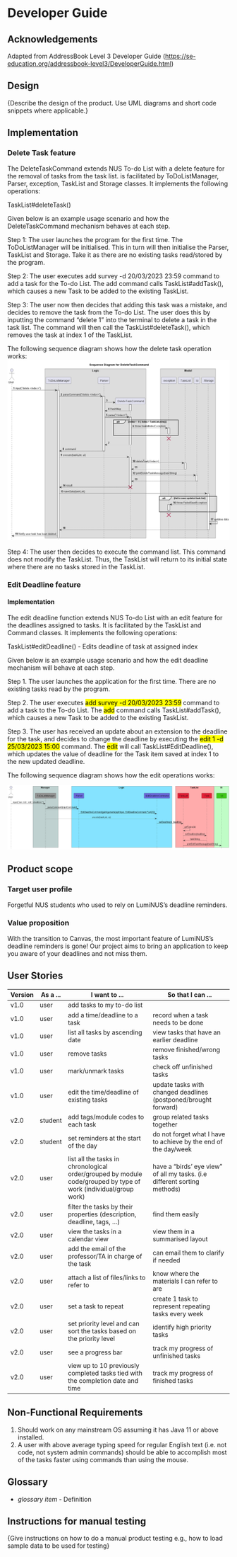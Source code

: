 # Developer Guide

## Acknowledgements

Adapted from AddressBook Level 3 Developer Guide (https://se-education.org/addressbook-level3/DeveloperGuide.html)

## Design

{Describe the design of the product. Use UML diagrams and short code snippets where applicable.}

## Implementation

### Delete Task feature
The DeleteTaskCommand extends NUS To-do List with a delete feature for the removal of tasks from the task list.  is facilitated by ToDoListManager, Parser, exception, TaskList and Storage classes. It implements the following operations:

TaskList#deleteTask()

Given below is an example usage scenario and how the DeleteTaskCommand mechanism behaves at each step.

Step 1: The user launches the program for the first time. The ToDoListManager will be initialised. This in turn will then initialise the Parser, TaskList and Storage. Take it as there are no existing tasks read/stored by the program.

Step 2: The user executes add survey -d 20/03/2023 23:59 command to add a task for the To-do List. The add command calls TaskList#addTask(), which causes a new Task to be added to the existing TaskList.

Step 3: The user now then decides that adding this task was a mistake, and decides to remove the task from the To-do List. The user does this by inputting the command “delete 1” into the terminal to delete a task in the task list. The command will then call the TaskList#deleteTask(), which removes the task at index 1 of the TaskList.

The following sequence diagram shows how the delete task operation works:
![DeleteTaskCommandSequence](images/DeleteTaskCommandSequence.png)

Step 4: The user then decides to execute the command list. This command does not modify the TaskList. Thus, the TaskList will return to its initial state where there are no tasks stored in the TaskList.

### Edit Deadline feature
#### Implementation
The edit deadline function extends NUS To-do List with an edit feature for the deadlines assigned to tasks. It is facilitated
by the TaskList and Command classes. It implements the following operations:

TaskList#editDeadline()    - Edits deadline of task at assigned index

Given below is an example usage scenario and how the edit deadline mechanism will behave at each step.

Step 1. The user launches the application for the first time. There are no existing tasks read by the program.

Step 2. The user executes <mark>add survey -d 20/03/2023 23:59</mark> command to add a task to the To-do List.
The <mark>add</mark> command calls TaskList#addTask(), which causes a new Task to be added to the existing TaskList.

Step 3. The user has received an update about an extension to the deadline for the task, and decides to change
the deadline by executing the <mark>edit 1 -d 25/03/2023 15:00</mark> command. The <mark>edit</mark> will call 
TaskList#EditDeadline(), which updates the value of deadline for the Task item saved at index 1 to the new updated deadline.

The following sequence diagram shows how the edit operations works:

![](images/EditDeadlineCommandSequence.png)


## Product scope
### Target user profile

Forgetful NUS students who used to rely on LumiNUS’s deadline reminders.

### Value proposition

With the transition to Canvas, the most important feature of LumiNUS’s deadline reminders is gone! Our project aims to 
bring an application to keep you aware of your deadlines and not miss them.


## User Stories

| Version | As a ... | I want to ...                                                                                                    | So that I can ...                                                         |
|---------|----------|------------------------------------------------------------------------------------------------------------------|---------------------------------------------------------------------------|
| v1.0    | user     | add tasks to my to-do list                                                                                       ||
| v1.0    | user     | add a time/deadline to a task                                                                                    | record when a task needs to be done                                       |
| v1.0    | user     | list all tasks by ascending date                                                                                 | view tasks that have an earlier deadline                                  |
| v1.0    | user     | remove tasks                                                                                                     | remove finished/wrong tasks                                               |
| v1.0    | user     | mark/unmark tasks                                                                                                | check off unfinished tasks                                                |
| v1.0    | user     | edit the time/deadline of existing tasks                                                                         | update tasks with changed deadlines (postponed/brought forward)           |
| v2.0    | student  | add tags/module codes to each task                                                                               | group related tasks together                                              |
| v2.0    | student  | set reminders at the start of the day                                                                            | do not forget what I have to achieve by the end of the day/week           |
| v2.0    | user     | list all the tasks in chronological order/grouped by module code/grouped by type of work (individual/group work) | have a “birds’ eye view” of all my tasks. (i.e different sorting methods) |
| v2.0    | user     | filter the tasks by their properties (description, deadline, tags, …)                                            | find them easily                                                          |
| v2.0    | user     | view the tasks in a calendar view                                                                                | view them in a summarised layout                                          |
| v2.0    | user     | add the email of the professor/TA in charge of the task                                                          | can email them to clarify if needed                                       |
| v2.0    | user     | attach a list of files/links to refer to                                                                         | know where the materials I can refer to are                               |
| v2.0    | user     | set a task to repeat                                                                                             | create 1 task to represent repeating tasks every week                     |
| v2.0    | user     | set priority level and can sort the tasks based on the priority level                                            | identify high priority tasks                                              |
| v2.0    | user     | see a progress bar                                                                                               | track my progress of unfinished tasks                                     |
| v2.0    | user     | view up to 10 previously completed tasks tied with the completion date and time                                  | track my progress of finished tasks                                       |



## Non-Functional Requirements

1. Should work on any mainstream OS assuming it has Java 11 or above installed.
2. A user with above average typing speed for regular English text (i.e. not code, not system admin commands) should be 
able to accomplish most of the tasks faster using commands than using the mouse.

## Glossary

* *glossary item* - Definition

## Instructions for manual testing

{Give instructions on how to do a manual product testing e.g., how to load sample data to be used for testing}
